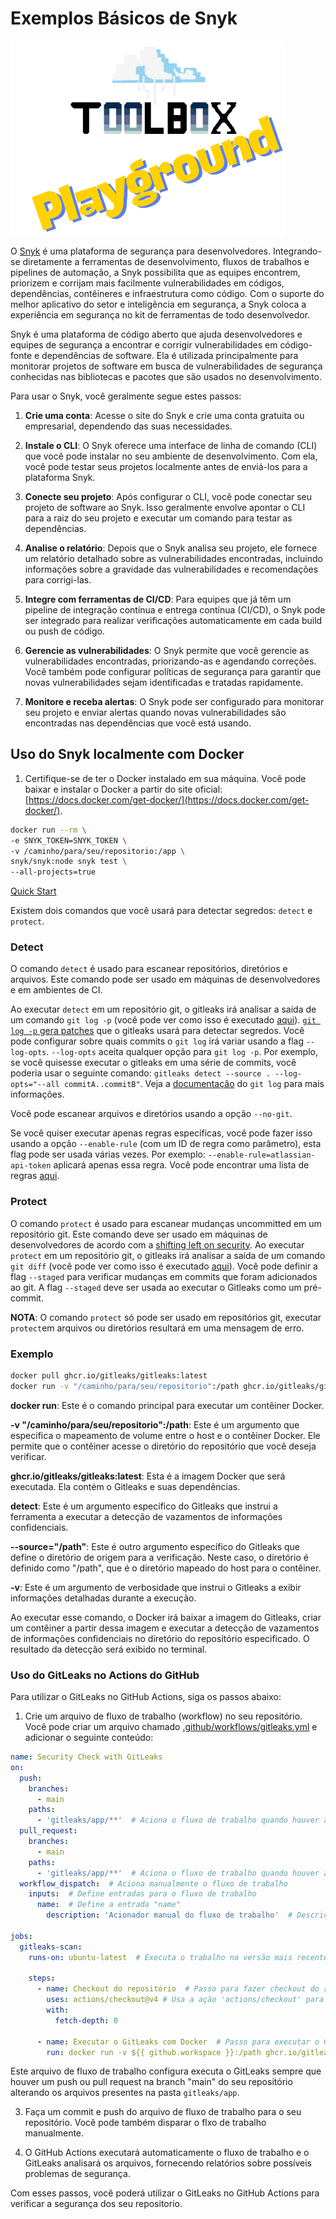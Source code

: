 # Exemplos Básicos de Snyk

![Toolbox Playground](../img/toolbox-playground.png)

O [Snyk](https://snyk.io/pt-BR/) é uma plataforma de segurança para desenvolvedores. Integrando-se diretamente a ferramentas de desenvolvimento, fluxos de trabalhos e pipelines de automação, a Snyk possibilita que as equipes encontrem, priorizem e corrijam mais facilmente vulnerabilidades em códigos, dependências, contêineres e infraestrutura como código. Com o suporte do melhor aplicativo do setor e inteligência em segurança, a Snyk coloca a experiência em segurança no kit de ferramentas de todo desenvolvedor.

 Snyk é uma plataforma de código aberto que ajuda desenvolvedores e equipes de segurança a encontrar e corrigir vulnerabilidades em código-fonte e dependências de software. Ela é utilizada principalmente para monitorar projetos de software em busca de vulnerabilidades de segurança conhecidas nas bibliotecas e pacotes que são usados no desenvolvimento.

Para usar o Snyk, você geralmente segue estes passos:

1. **Crie uma conta**: Acesse o site do Snyk e crie uma conta gratuita ou empresarial, dependendo das suas necessidades.

2. **Instale o CLI**: O Snyk oferece uma interface de linha de comando (CLI) que você pode instalar no seu ambiente de desenvolvimento. Com ela, você pode testar seus projetos localmente antes de enviá-los para a plataforma Snyk.

3. **Conecte seu projeto**: Após configurar o CLI, você pode conectar seu projeto de software ao Snyk. Isso geralmente envolve apontar o CLI para a raiz do seu projeto e executar um comando para testar as dependências.

4. **Analise o relatório**: Depois que o Snyk analisa seu projeto, ele fornece um relatório detalhado sobre as vulnerabilidades encontradas, incluindo informações sobre a gravidade das vulnerabilidades e recomendações para corrigi-las.

5. **Integre com ferramentas de CI/CD**: Para equipes que já têm um pipeline de integração contínua e entrega contínua (CI/CD), o Snyk pode ser integrado para realizar verificações automaticamente em cada build ou push de código.

6. **Gerencie as vulnerabilidades**: O Snyk permite que você gerencie as vulnerabilidades encontradas, priorizando-as e agendando correções. Você também pode configurar políticas de segurança para garantir que novas vulnerabilidades sejam identificadas e tratadas rapidamente.

7. **Monitore e receba alertas**: O Snyk pode ser configurado para monitorar seu projeto e enviar alertas quando novas vulnerabilidades são encontradas nas dependências que você está usando.

## Uso do Snyk localmente com Docker

1. Certifique-se de ter o Docker instalado em sua máquina. Você pode baixar e instalar o Docker a partir do site oficial: [https://docs.docker.com/get-docker/](https://docs.docker.com/get-docker/).


```bash
docker run --rm \
-e SNYK_TOKEN=SNYK_TOKEN \
-v /caminho/para/seu/repositorio:/app \
snyk/snyk:node snyk test \
--all-projects=true
```

[Quick Start](https://docs.snyk.io/getting-started/quickstart)

Existem dois comandos que você usará para detectar segredos: `detect` e `protect`.

### Detect

 O comando `detect` é usado para escanear repositórios, diretórios e arquivos. Este comando pode ser usado em máquinas de desenvolvedores e em ambientes de CI.

Ao executar `detect` em um repositório git, o gitleaks irá analisar a saída de um comando `git log -p` (você pode ver como isso é executado [aqui](https://github.com/zricethezav/gitleaks/blob/7240e16769b92d2a1b137c17d6bf9d55a8562899/git/git.go#L17-L25)). [`git log -p` gera patches](https://git-scm.com/docs/git-log#_generating_patch_text_with_p) que o gitleaks usará para detectar segredos. Você pode configurar sobre quais commits o `git log` irá variar usando a flag `--log-opts`. `--log-opts` aceita qualquer opção para `git log -p`. Por exemplo, se você quisesse executar o gitleaks em uma série de commits, você poderia usar o seguinte comando: `gitleaks detect --source . --log-opts="--all commitA..commitB"`. Veja a [documentação](https://git-scm.com/docs/git-log) do `git log` para mais informações.

Você pode escanear arquivos e diretórios usando a opção `--no-git`.

Se você quiser executar apenas regras específicas, você pode fazer isso usando a opção `--enable-rule` (com um ID de regra como parâmetro), esta flag pode ser usada várias vezes. Por exemplo: `--enable-rule=atlassian-api-token` aplicará apenas essa regra. Você pode encontrar uma lista de regras [aqui](https://github.com/gitleaks/gitleaks/blob/master/config/gitleaks.toml).

### Protect

 O comando `protect` é usado para escanear mudanças uncommitted em um repositório git. Este comando deve ser usado em máquinas de desenvolvedores de acordo com a [shifting left on security](https://cloud.google.com/architecture/devops/devops-tech-shifting-left-on-security). Ao executar `protect` em um repositório git, o gitleaks irá analisar a saída de um comando `git diff` (você pode ver como isso é executado [aqui](https://github.com/zricethezav/gitleaks/blob/7240e16769b92d2a1b137c17d6bf9d55a8562899/git/git.go#L48-L49)). Você pode definir a flag `--staged` para verificar mudanças em commits que foram adicionados ao git. A flag `--staged` deve ser usada ao executar o Gitleaks como um pré-commit.

 **NOTA**: O comando `protect` só pode ser usado em repositórios git, executar `protect`em arquivos ou diretórios resultará em uma mensagem de erro.

### Exemplo

 ```bash
docker pull ghcr.io/gitleaks/gitleaks:latest
docker run -v "/caminho/para/seu/repositorio":/path ghcr.io/gitleaks/gitleaks:latest detect --source="/path" -v
```

**docker run**: Este é o comando principal para executar um contêiner Docker.

**-v "/caminho/para/seu/repositorio":/path**: Este é um argumento que especifica o mapeamento de volume entre o host e o contêiner Docker. Ele permite que o contêiner acesse o diretório do repositório que você deseja verificar.

**ghcr.io/gitleaks/gitleaks:latest**: Esta é a imagem Docker que será executada. Ela contém o Gitleaks e suas dependências.

**detect**: Este é um argumento específico do Gitleaks que instrui a ferramenta a executar a detecção de vazamentos de informações confidenciais.

**--source="/path"**: Este é outro argumento específico do Gitleaks que define o diretório de origem para a verificação. Neste caso, o diretório é definido como "/path", que é o diretório mapeado do host para o contêiner.

**-v**: Este é um argumento de verbosidade que instrui o Gitleaks a exibir informações detalhadas durante a execução.

Ao executar esse comando, o Docker irá baixar a imagem do Gitleaks, criar um contêiner a partir dessa imagem e executar a detecção de vazamentos de informações confidenciais no diretório do repositório especificado. O resultado da detecção será exibido no terminal.


### Uso do GitLeaks no Actions do GitHub

Para utilizar o GitLeaks no GitHub Actions, siga os passos abaixo:

1. Crie um arquivo de fluxo de trabalho (workflow) no seu repositório. Você pode criar um arquivo chamado [.github/workflows/gitleaks.yml](../.github/workflows/gitleaks.yaml) e adicionar o seguinte conteúdo:

```yaml
name: Security Check with GitLeaks
on:
  push:
    branches:
      - main
    paths:
      - 'gitleaks/app/**'  # Aciona o fluxo de trabalho quando houver alterações no diretório 'gitleaks/app'
  pull_request:
    branches:
      - main
    paths:
      - 'gitleaks/app/**'  # Aciona o fluxo de trabalho quando houver alterações no diretório 'gitleaks/app'
  workflow_dispatch:  # Aciona manualmente o fluxo de trabalho
    inputs:  # Define entradas para o fluxo de trabalho
      name:  # Define a entrada "name"
        description: 'Acionador manual do fluxo de trabalho'  # Descrição da entrada

jobs:
  gitleaks-scan:
    runs-on: ubuntu-latest  # Executa o trabalho na versão mais recente do Ubuntu

    steps:
      - name: Checkout do repositório  # Passo para fazer checkout do repositório
        uses: actions/checkout@v4 # Usa a ação 'actions/checkout' para fazer checkout do repositório
        with:
          fetch-depth: 0

      - name: Executar o GitLeaks com Docker  # Passo para executar o GitLeaks com Docker
        run: docker run -v ${{ github.workspace }}:/path ghcr.io/gitleaks/gitleaks:latest detect --source="/path" -v # Executa o GitLeaks com Docker no diretório 'gitleaks/app'

```

Este arquivo de fluxo de trabalho configura executa o GitLeaks sempre que houver um push ou pull request na branch "main" do seu repositório alterando os arquivos presentes na pasta `gitleaks/app`.

3. Faça um commit e push do arquivo de fluxo de trabalho para o seu repositório. Você pode também disparar o flxo de trabalho manualmente.

4. O GitHub Actions executará automaticamente o fluxo de trabalho e o GitLeaks analisará os arquivos, fornecendo relatórios sobre possíveis problemas de segurança.

Com esses passos, você poderá utilizar o GitLeaks no GitHub Actions para verificar a segurança dos seu repositorio.